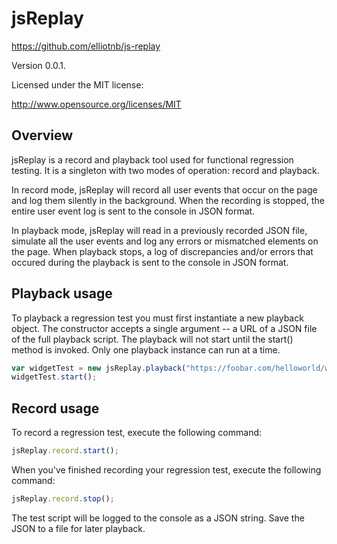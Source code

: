 # jsReplay
https://github.com/elliotnb/js-replay

Version 0.0.1.

Licensed under the MIT license:

http://www.opensource.org/licenses/MIT

## Overview 
jsReplay is a record and playback tool used for functional regression testing. It is a singleton with two modes of operation: record and playback.
	
In record mode, jsReplay will record all user events that occur on the page and log them silently in the background. When the recording is stopped, the entire user event log is sent to the console in JSON format.

In playback mode, jsReplay will read in a previously recorded JSON file, simulate all the user events and log any errors or mismatched elements on the page. When playback stops, a log of discrepancies and/or errors that occured during the playback is sent to the console in JSON format.


## Playback usage
	
To playback a regression test you must first instantiate a new playback object. The constructor accepts a single argument -- a URL of a JSON file of the full playback script. The playback will not start until the start() method is invoked. Only one playback instance can run at a time.

```javascript
var widgetTest = new jsReplay.playback("https://foobar.com/helloworld/widget-test.json");
widgetTest.start();
```

## Record usage

To record a regression test, execute the following command:	

```javascript
jsReplay.record.start();
```

When you've finished recording your regression test, execute the following command:

```javascript
jsReplay.record.stop();
```

The test script will be logged to the console as a JSON string. Save the JSON to a file for later playback.